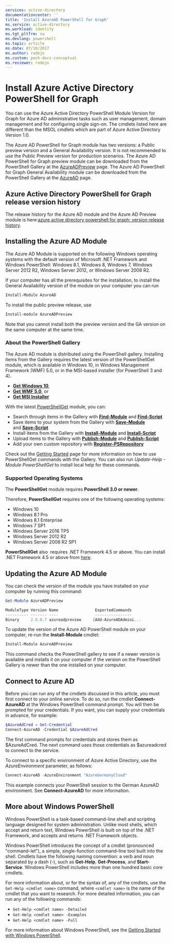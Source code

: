 ```yaml
---
services: active-directory
documentationcenter: ''
title: 'Install AzureAD PowerShell for Graph'
ms.service: active-directory
ms.workload: identity
ms.tgt_pltfrm: na
ms.devlang: powershell
ms.topic: article
ms.date: 07/10/2017
ms.author: rodejo
ms.custom: posh-docs-conceptual
ms.reviewer: rodejo
---
```

# Install Azure Active Directory PowerShell for Graph

You can use the Azure Active Directory PowerShell Module Version for Graph for Azure AD administrative tasks such as user management, domain management and for configuring single sign-on. The cmdlets listed here are different than the MSOL cmdlets which are part of Azure Active Directory Version 1.0.

The Azure AD PowerShell for Graph module has two versions: a Public preview version and a General Availability version. It is not recommended to use the Public Preview version for production scenarios.
The Azure AD PowerShell for Graph preview module can be downloaded from the PowerShell Gallery at the [AzureADPreview](https://www.powershellgallery.com/packages/AzureADPreview) page.
The Azure AD PowerShell for Graph General Availability module can be downloaded from the PowerShell Gallery at the [AzureAD](https://www.powershellgallery.com/packages/AzureAD) page. 

## Azure Active Directory PowerShell for Graph release version history

The release history for the Azure AD module and the Azure AD Preview module is here:[azure active directory powershell for graph: version release history](ad-pshell-v2-version-history.md).

## Installing the Azure AD Module

The Azure AD Module is supported on the following Windows operating systems with the default version of Microsoft .NET Framework and Windows PowerShell: Windows 8.1, Windows 8, Windows 7, Windows Server 2012 R2, Windows Server 2012, or Windows Server 2008 R2.

If your computer has all the prerequisites for the installation, to install the General Availability version of the module on your computer you can run

```powershell
Install-Module AzureAD
```

To install the public preview release, use

```powershell
Install-module AzureADPreview
```

Note that you cannot install both the preview version and the GA version on the same computer at the same time.

### About the PowerShell Gallery
The Azure AD module is distributed using the PowerShell gallery. Installing items from the Gallery requires the latest version of the PowerShellGet module, which is available in Windows 10, in Windows Management Framework (WMF) 5.0, or in the MSI-based installer (for PowerShell 3 and 4).
- [**Get Windows 10**](https://go.microsoft.com/fwlink/?LinkID=624830&clcid=0x409),
- [**Get WMF 5.0**](https://go.microsoft.com/fwlink/?LinkId=398175), or
- [**Get MSI Installer**](https://go.microsoft.com/fwlink/?LinkID=746217&clcid=0x409)


With the latest [PowerShellGet](https://go.microsoft.com/fwlink/?LinkID=760387&clcid=0x409) module, you can:


+ Search through items in the Gallery with [**Find-Module**](https://go.microsoft.com/fwlink/?LinkID=760387&clcid=0x409) and [**Find-Script**](https://go.microsoft.com/fwlink/?LinkID=760387&clcid=0x409)
+ Save items to your system from the Gallery with [**Save-Module**](https://go.microsoft.com/fwlink/?LinkID=760387&clcid=0x409)    and [**Save-Script**](https://go.microsoft.com/fwlink/?LinkID=760387&clcid=0x409)
+ Install items from the Gallery with [**Install-Module**](https://go.microsoft.com/fwlink/?LinkID=760387&clcid=0x409) and [**Install-Script**](https://go.microsoft.com/fwlink/?LinkID=760387&clcid=0x409)
+ Upload items to the Gallery with [**Publish-Module**](https://go.microsoft.com/fwlink/?LinkID=760387&clcid=0x409) and [**Publish-Script**](https://go.microsoft.com/fwlink/?LinkID=760387&clcid=0x409)
+ Add your own custom repository with [**Register-PSRepository**](https://go.microsoft.com/fwlink/?LinkID=760387&clcid=0x409)

Check out the [Getting Started](https://www.powershellgallery.com/) page for more information on how to use PowerShellGet commands with the Gallery. You can also run *Update-Help -Module PowerShellGet* to install local help for these commands.

### Supported Operating Systems

The **PowerShellGet** module requires **PowerShell 3.0 or newer**.

Therefore, **PowerShellGet** requires one of the following operating systems:

- Windows 10
- Windows 8.1 Pro
- Windows 8.1 Enterprise
- Windows 7 SP1
- Windows Server 2016 TP5
- Windows Server 2012 R2
- Windows Server 2008 R2 SP1

**PowerShellGet** also  requires .NET Framework 4.5 or above. You can install .NET Framework 4.5 or above from [here](https://msdn.microsoft.com/library/5a4x27ek.aspx).

## Updating the Azure AD Module

You can check the version of the module you have installed on your computer by running this command:

```PowerShell
Get-Module AzureADPreview

ModuleType Version Name                ExportedCommands
---------- ------- ----                ----------------
Binary     2.0.0.7 azureadpreview     {Add-AzureADAdmini...
```

To update the version of the Azure AD PowerShell module on your computer, re-run the **Install-Module** cmdlet:

```PowerShell
Install-Module AzureADPreview
```
This command checks the PowerShell gallery to see if a newer version is available and installs it on your computer if the version on the PowerShell Gallery is newer than the one installed on your computer.

## Connect to Azure AD

Before you can run any of the cmdlets discussed in this article, you must first connect to your online service.
To do so, run the cmdlet **Connect-AzureAD** at the Windows PowerShell command prompt. You will then be prompted for your credentials. If you want, you can supply your credentials in advance, for example:

```PowerShell
$AzureAdCred = Get-Credential
Connect-AzureAD -Credential $AzureAdCred
```

The first command prompts for credentials and stores them as $AzureAdCred.
The next command uses those credentials as $azureadcred to connect to the service.

To connect to a specific environment of Azure Active Directory, use the _AzureEnvironment_ parameter, as follows:

```PowerShell
Connect-AzureAD -AzureEnvironment "AzureGermanyCloud"
```

This example connects your PowerShell session to the German AzureAD environment.
See **Connect-AzureAD** for more information.


## More about Windows PowerShell

Windows PowerShell is a task-based command-line shell and scripting language designed for system administration.
Unlike most shells, which accept and return text, Windows PowerShell is built on top of the .NET Framework, and accepts and returns .NET Framework objects.

Windows PowerShell introduces the concept of a cmdlet (pronounced "command-let"), a simple, single-function command-line tool built into the shell.
Cmdlets have the following naming convention: a verb and noun separated by a dash (-), such as **Get-Help**, **Get-Process**, and **Start-Service**.
Windows PowerShell includes more than one hundred basic core cmdlets.

For more information about, or for the syntax of, any of the cmdlets, use the `Get-Help <cmdlet name>` command, where `<cmdlet name>` is the name of the cmdlet that you want to research.
For more detailed information, you can run any of the following commands:

* `Get-Help <cmdlet name> -Detailed`
* `Get-Help <cmdlet name> -Examples`
* `Get-Help <cmdlet name> -Full`

For more information about Windows PowerShell, see the [Getting Started with Windows PowerShell](https://msdn.microsoft.com/powershell/scripting/getting-started/getting-started-with-windows-powershell).

